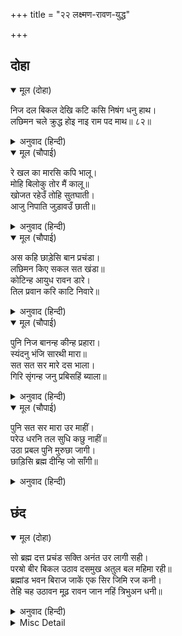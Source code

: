 +++
title = "२२ लक्ष्मण-रावण-युद्ध"

+++


## दोहा


<details open><summary>मूल (दोहा)</summary>

निज दल बिकल देखि कटि कसि निषंग धनु हाथ।  
लछिमन चले क्रुद्ध होइ नाइ राम पद माथ॥ ८२॥
</details>

<details><summary>अनुवाद (हिन्दी)</summary>

अपनी सेनाको व्याकुल देखकर कमरमें तरकस कसकर और हाथमें धनुष लेकर श्रीरघुनाथजीके चरणोंपर मस्तक नवाकर लक्ष्मणजी क्रोधित होकर चले॥ ८२॥
</details>

<details open><summary>मूल (चौपाई)</summary>

रे खल का मारसि कपि भालू।  
मोहि बिलोकु तोर मैं कालू॥  
खोजत रहेउँ तोहि सुतघाती।  
आजु निपाति जुड़ावउँ छाती॥
</details>

<details><summary>अनुवाद (हिन्दी)</summary>

(लक्ष्मणजीने पास जाकर कहा—) अरे दुष्ट! वानर-भालुओंको क्या मार रहा है? मुझे देख, मैं तेरा काल हूँ? (रावणने कहा—) अरे मेरे पुत्रके घातक! मैं तुझीको ढूँढ़ रहा था। आज तुझे मारकर (अपनी) छाती ठंडी करूँगा॥ १॥
</details>

<details open><summary>मूल (चौपाई)</summary>

अस कहि छाड़ेसि बान प्रचंडा।  
लछिमन किए सकल सत खंडा॥  
कोटिन्ह आयुध रावन डारे।  
तिल प्रवान करि काटि निवारे॥
</details>

<details><summary>अनुवाद (हिन्दी)</summary>

ऐसा कहकर उसने प्रचण्ड बाण छोड़े। लक्ष्मणजीने सबके सैकड़ों टुकड़े कर डाले। रावणने करोड़ों अस्त्र-शस्त्र चलाये। लक्ष्मणजीने उनको तिलके बराबर करके काटकर हटा दिया॥ २॥
</details>

<details open><summary>मूल (चौपाई)</summary>

पुनि निज बानन्ह कीन्ह प्रहारा।  
स्यंदनु भंजि सारथी मारा॥  
सत सत सर मारे दस भाला।  
गिरि सृंगन्ह जनु प्रबिसहिं ब्याला॥
</details>

<details><summary>अनुवाद (हिन्दी)</summary>

फिर अपने बाणोंसे (उसपर) प्रहार किया और (उसके) रथको तोड़कर सारथिको मार डाला। (रावणके) दसों मस्तकोंमें सौ-सौ बाण मारे। वे सिरोंमें ऐसे पैठ गये मानो पहाड़के शिखरोंमें सर्प प्रवेश कर रहे हों॥ ३॥
</details>

<details open><summary>मूल (चौपाई)</summary>

पुनि सत सर मारा उर माहीं।  
परेउ धरनि तल सुधि कछु नाहीं॥  
उठा प्रबल पुनि मुरुछा जागी।  
छाड़िसि ब्रह्म दीन्हि जो साँगी॥
</details>

<details><summary>अनुवाद (हिन्दी)</summary>

फिर सौ बाण उसकी छातीमें मारे। वह पृथ्वीपर गिर पड़ा, उसे कुछ भी होश न रहा। फिर मूर्च्छा छूटनेपर वह प्रबल रावण उठा और उसने वह शक्ति चलायी जो ब्रह्माजीने उसे दी थी॥ ४॥
</details>

## छंद


<details open><summary>मूल (दोहा)</summary>

सो ब्रह्म दत्त प्रचंड सक्ति अनंत उर लागी सही।  
परॺो बीर बिकल उठाव दसमुख अतुल बल महिमा रही॥  
ब्रह्मांड भवन बिराज जाकें एक सिर जिमि रज कनी।  
तेहि चह उठावन मूढ़ रावन जान नहिं त्रिभुअन धनी॥
</details>

<details><summary>अनुवाद (हिन्दी)</summary>

वह ब्रह्माकी दी हुई प्रचण्ड शक्ति लक्ष्मणजीकी ठीक छातीमें लगी। वीर लक्ष्मणजी व्याकुल होकर गिर पड़े। तब रावण उन्हें उठाने लगा, पर उसके अतुलित बलकी महिमा यों ही रह गयी (व्यर्थ हो गयी, वह उन्हें उठा न सका)। जिनके एक ही सिरपर ब्रह्माण्डरूपी भवन धूलके एक कणके समान विराजता है, उन्हें मूर्ख रावण उठाना चाहता है! वह तीनों भुवनोंके स्वामी लक्ष्मणजीको नहीं जानता।
</details>

<details><summary>Misc Detail</summary>


</details>
